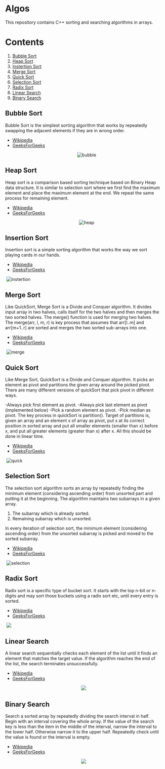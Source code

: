 # Algos
  This repository contains C++ sorting and searching algorithms in arrays.
  
# Contents
  1. [Bubble Sort](#bubble-sort)
  2. [Heap Sort](#heap-sort)
  3. [Instertion Sort](#insertion-sort)
  4. [Merge Sort](#merge-sort)
  5. [Quick Sort](#quick-sort)
  6. [Selection Sort](#selection-sort)
  7. [Radix Sort](#radix-sort)
  8. [Linear Search](#linear-search)
  9. [Binary Search](#binary-search)
  
  
## Bubble Sort
  Bubble Sort is the simplest sorting algorithm that works by repeatedly swapping the adjacent elements if they are in wrong order.
* [Wikipedia](https://en.wikipedia.org/index.php?q=aHR0cHM6Ly9lbi53aWtpcGVkaWEub3JnL3dpa2kvQnViYmxlX3NvcnQ)
* [GeeksForGeeks](http://www.geeksforgeeks.org/bubble-sort/)
    <p align="center">
  <img src="https://upload.wikimedia.org/wikipedia/commons/thumb/8/83/Bubblesort-edited-color.svg/330px-Bubblesort-edited-color.svg.png" alt="bubble"/>
</p>
  
## Heap Sort
Heap sort is a comparison based sorting technique based on Binary Heap data structure. It is similar to selection sort where we first find the maximum element and place the maximum element at the end. We repeat the same process for remaining element.
* [Wikipedia](https://en.0wikipedia.org/index.php?q=aHR0cHM6Ly9lbi53aWtpcGVkaWEub3JnL3dpa2kvSGVhcHNvcnQ)
* [GeeksForGeeks](http://www.geeksforgeeks.org/heap-sort/)
    <p align="center">
  <img src="https://en.0wikipedia.org/index.php?q=aHR0cDovL3VwbG9hZC53aWtpbWVkaWEub3JnL3dpa2lwZWRpYS9jb21tb25zLzEvMWIvU29ydGluZ19oZWFwc29ydF9hbmltLmdpZg" alt="heap"/>
</p>

## Insertion Sort
Insertion sort is a simple sorting algorithm that works the way we sort playing cards in our hands.
* [Wikipedia](https://en.0wikipedia.org/wiki/Insertion_sort)
* [GeeksForGeeks](http://www.geeksforgeeks.org/insertion-sort/)
    <p align="center">
  <img src="http://www.geeksforgeeks.org/wp-content/uploads/gq/2013/03/Insertion-Sort-300x257.jpg" alt="instertion"/>
</p>
    
## Merge Sort
Like QuickSort, Merge Sort is a Divide and Conquer algorithm. It divides input array in two halves, calls itself for the two halves and then merges the two sorted halves. The merge() function is used for merging two halves. The merge(arr, l, m, r) is key process that assumes that arr[l..m] and arr[m+1..r] are sorted and merges the two sorted sub-arrays into one.
* [Wikipedia](https://en.wikipedia.org/wiki/Merge_sort)
* [GeeksForGeeks](http://www.geeksforgeeks.org/merge-sort/)
    <p align="center">
  <img src="https://en.0wikipedia.org/index.php?q=aHR0cDovL3VwbG9hZC53aWtpbWVkaWEub3JnL3dpa2lwZWRpYS9jb21tb25zL2MvY2MvTWVyZ2Utc29ydC1leGFtcGxlLTMwMHB4LmdpZg" alt="merge"/>
</p>

## Quick Sort
Like Merge Sort, QuickSort is a Divide and Conquer algorithm. It picks an element as pivot and partitions the given array around the picked pivot. There are many different versions of quickSort that pick pivot in different ways.

-Always pick first element as pivot.
-Always pick last element as pivot (implemented below)
-Pick a random element as pivot.
-Pick median as pivot.
The key process in quickSort is partition(). Target of partitions is, given an array and an element x of array as pivot, put x at its correct position in sorted array and put all smaller elements (smaller than x) before x, and put all greater elements (greater than x) after x. All this should be done in linear time.
* [Wikipedia](https://en.wikipedia.org/index.php?q=aHR0cHM6Ly9lbi53aWtpcGVkaWEub3JnL3dpa2kvUXVpY2tzb3J0)
* [GeeksForGeeks](http://www.geeksforgeeks.org/quick-sort/)
    <p align="center">
  <img src="https://en.0wikipedia.org/index.php?q=aHR0cDovL3VwbG9hZC53aWtpbWVkaWEub3JnL3dpa2lwZWRpYS9jb21tb25zLzYvNmEvU29ydGluZ19xdWlja3NvcnRfYW5pbS5naWY" alt="quick"/>
</p>

## Selection Sort
The selection sort algorithm sorts an array by repeatedly finding the minimum element (considering ascending order) from unsorted part and putting it at the beginning. The algorithm maintains two subarrays in a given array.

1) The subarray which is already sorted.
2) Remaining subarray which is unsorted.

In every iteration of selection sort, the minimum element (considering ascending order) from the unsorted subarray is picked and moved to the sorted subarray.
* [Wikipedia](https://en.wikipedia.org/index.php?q=aHR0cHM6Ly9lbi53aWtpcGVkaWEub3JnL3dpa2kvU2VsZWN0aW9uX3NvcnQ)
* [GeeksForGeeks](http://www.geeksforgeeks.org/selection-sort/)
    <p align="center">
  <img src="https://upload.wikimedia.org/wikipedia/commons/b/b0/Selection_sort_animation.gif" alt="selection"/>
</p>

## Radix Sort
Radix sort is a specific type of bucket sort. It starts with the top n-bit or n-digits and may sort those buckets using a radix sort etc, until every entry is sorted. 
* [Wikipedia](https://en.wikipedia.org/wiki/Radix_sort)
* [GeeksForGeeks](https://www.geeksforgeeks.org/radix-sort/)
    <p align="center">
  <img src="https://encrypted-tbn0.gstatic.com/images?q=tbn:ANd9GcSWuLIT18j4aLlU8kU63WJ9zvOv47feBhzKkABIoQlelzuyo57q"/>
</p>

## Linear Search
A linear search sequentially checks each element of the list until it finds an element that matches the target value. If the algorithm reaches the end of the list, the search terminates unsuccessfully.
* [Wikipedia](https://en.wikipedia.org/wiki/Linear_search)
* [GeeksForGeeks](https://www.geeksforgeeks.org/linear-search/)
 <p align="center">
  <img src="https://encrypted-tbn0.gstatic.com/images?q=tbn:ANd9GcTlZwtwq3pl8py6ZQOk1oggp-fMV5_jxVzqFIKPOQYqPw7feoNd"/>
</p>

## Binary Search
Search a sorted array by repeatedly dividing the search interval in half. Begin with an interval covering the whole array. If the value of the search key is less than the item in the middle of the interval, narrow the interval to the lower half. Otherwise narrow it to the upper half. Repeatedly check until the value is found or the interval is empty.
* [Wikipedia](https://en.wikipedia.org/wiki/Binary_search_algorithm)
* [GeeksForGeeks](https://www.geeksforgeeks.org/binary-search/)
 <p align="center">
  <img src="https://www.geeksforgeeks.org/wp-content/uploads/Binary-Search.png"/>
</p>

